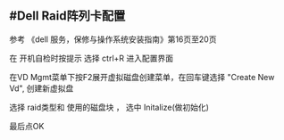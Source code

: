 #Dell Raid阵列卡配置
-----
参考 《dell 服务，保修与操作系统安装指南》第16页至20页

在 开机自检时按提示 选择 ctrl+R 进入配置界面

在VD Mgmt菜单下按F2展开虚拟磁盘创建菜单，在回车键选择 "Create New Vd", 创建新虚拟盘

选择 raid类型和 使用的磁盘块 ， 选中 Initalize(做初始化)

最后点OK